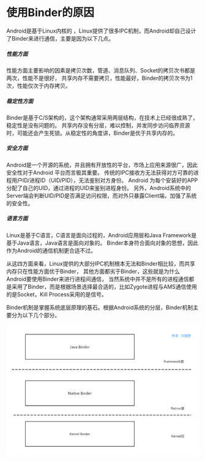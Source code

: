 # 使用Binder的原因
Android是基于Linux内核的 ，Linux提供了很多IPC机制，而Android却自己设计了Binder来进行通信，主要是因为以下几点。


##### **性能方面**
性能方面主要影响的因素是拷贝次数，管道、消息队列、Socket的拷贝次书都是两次，性能不是很好，
共享内存不需要拷贝，性能最好，Binder的拷贝次书为1次，性能仅次于内存拷贝。


##### **稳定性方面**
Binder是基于C/S架构的，这个架构通常采用两层结构，在技术上已经很成熟了，稳定性是没有问题的。
共享内存没有分层，难以控制，并发同步访问临界资源时，可能还会产生死锁。从稳定性的角度讲，Binder是优于共享内存的。


##### **安全方面**

Android是一个开源的系统，并且拥有开放性的平台，市场上应用来源很广，因此安全性对于Android 平台而言极其重要。
传统的IPC接收方无法获得对方可靠的进程用户ID/进程ID（UID/PID），无法鉴别对方身份。
Android 为每个安装好的APP分配了自己的UID，通过进程的UID来鉴别进程身份。
另外，Android系统中的Server端会判断UID/PID是否满足访问权限，而对外只暴露Client端，加强了系统的安全性。


##### **语言方面**

Linux是基于C语言，C语言是面向过程的，Android应用层和Java Framework是基于Java语言，Java语言是面向对象的。
Binder本身符合面向对象的思想，因此作为Android的通信机制更合适不过。

从这四方面来看，Linux提供的大部分IPC机制根本无法和Binder相比较，而共享内存只在性能方面优于Binder，
其他方面都劣于Binder，这些就是为什么Android要使用Binder来进行进程间通信，
当然系统中并不是所有的进程通信都是采用了Binder，而是根据场景选择最合适的，比如Zygote进程与AMS通信使用的是Socket，Kill Process采用的是信号。



Binder机制是掌握系统底层原理的基石。根据Android系统的分层，Binder机制主要分为以下几个部分。

![image](images/image2.png)

